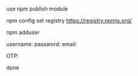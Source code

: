 use npm publish module

npm config set registry https://registry.npmjs.org/

npm adduser

username: 
password:
email:

OTP: 


done
